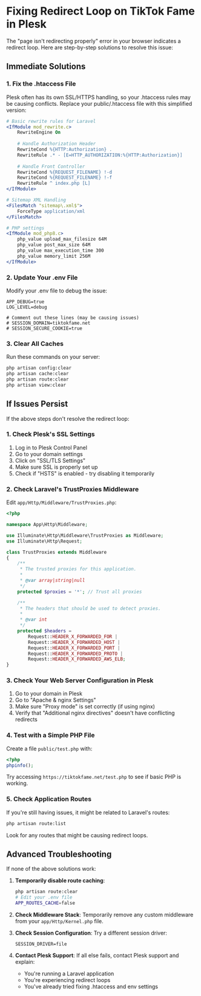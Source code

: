 # Fixing Redirect Loop on TikTok Fame in Plesk

The "page isn't redirecting properly" error in your browser indicates a redirect loop. Here are step-by-step solutions to resolve this issue:

## Immediate Solutions

### 1. Fix the .htaccess File

Plesk often has its own SSL/HTTPS handling, so your .htaccess rules may be causing conflicts. Replace your public/.htaccess file with this simplified version:

```apache
# Basic rewrite rules for Laravel
<IfModule mod_rewrite.c>
    RewriteEngine On
    
    # Handle Authorization Header
    RewriteCond %{HTTP:Authorization} .
    RewriteRule .* - [E=HTTP_AUTHORIZATION:%{HTTP:Authorization}]
    
    # Handle Front Controller
    RewriteCond %{REQUEST_FILENAME} !-d
    RewriteCond %{REQUEST_FILENAME} !-f
    RewriteRule ^ index.php [L]
</IfModule>

# Sitemap XML Handling
<FilesMatch "sitemap\.xml$">
    ForceType application/xml
</FilesMatch>

# PHP settings
<IfModule mod_php8.c>
    php_value upload_max_filesize 64M
    php_value post_max_size 64M
    php_value max_execution_time 300
    php_value memory_limit 256M
</IfModule>
```

### 2. Update Your .env File

Modify your .env file to debug the issue:

```
APP_DEBUG=true
LOG_LEVEL=debug

# Comment out these lines (may be causing issues)
# SESSION_DOMAIN=tiktokfame.net
# SESSION_SECURE_COOKIE=true
```

### 3. Clear All Caches

Run these commands on your server:

```bash
php artisan config:clear
php artisan cache:clear
php artisan route:clear
php artisan view:clear
```

## If Issues Persist

If the above steps don't resolve the redirect loop:

### 1. Check Plesk's SSL Settings

1. Log in to Plesk Control Panel
2. Go to your domain settings
3. Click on "SSL/TLS Settings"
4. Make sure SSL is properly set up
5. Check if "HSTS" is enabled - try disabling it temporarily

### 2. Check Laravel's TrustProxies Middleware

Edit `app/Http/Middleware/TrustProxies.php`:

```php
<?php

namespace App\Http\Middleware;

use Illuminate\Http\Middleware\TrustProxies as Middleware;
use Illuminate\Http\Request;

class TrustProxies extends Middleware
{
    /**
     * The trusted proxies for this application.
     *
     * @var array|string|null
     */
    protected $proxies = '*'; // Trust all proxies

    /**
     * The headers that should be used to detect proxies.
     *
     * @var int
     */
    protected $headers =
        Request::HEADER_X_FORWARDED_FOR |
        Request::HEADER_X_FORWARDED_HOST |
        Request::HEADER_X_FORWARDED_PORT |
        Request::HEADER_X_FORWARDED_PROTO |
        Request::HEADER_X_FORWARDED_AWS_ELB;
}
```

### 3. Check Your Web Server Configuration in Plesk

1. Go to your domain in Plesk
2. Go to "Apache & nginx Settings"
3. Make sure "Proxy mode" is set correctly (if using nginx)
4. Verify that "Additional nginx directives" doesn't have conflicting redirects

### 4. Test with a Simple PHP File

Create a file `public/test.php` with:

```php
<?php
phpinfo();
```

Try accessing `https://tiktokfame.net/test.php` to see if basic PHP is working.

### 5. Check Application Routes

If you're still having issues, it might be related to Laravel's routes:

```bash
php artisan route:list
```

Look for any routes that might be causing redirect loops.

## Advanced Troubleshooting

If none of the above solutions work:

1. **Temporarily disable route caching**:
   ```bash
   php artisan route:clear
   # Edit your .env file
   APP_ROUTES_CACHE=false
   ```

2. **Check Middleware Stack**: Temporarily remove any custom middleware from your `app/Http/Kernel.php` file.

3. **Check Session Configuration**: Try a different session driver:
   ```
   SESSION_DRIVER=file
   ```

4. **Contact Plesk Support**: If all else fails, contact Plesk support and explain:
   - You're running a Laravel application
   - You're experiencing redirect loops
   - You've already tried fixing .htaccess and env settings 